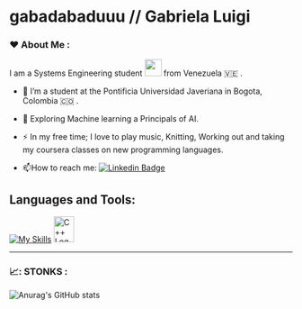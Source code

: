 # gabadabaduuu // Gabriela Luigi

### :heart: About Me :
I am a Systems Engineering student <img src="https://media.giphy.com/media/WUlplcMpOCEmTGBtBW/giphy.gif" width="30"> from Venezuela :venezuela: .

- :telescope: I’m a student at the Pontificia Universidad Javeriana in Bogota, Colombia :colombia: .

- :seedling: Exploring Machine learning a Principals of AI.

- :zap: In my free time; I love to play music, Knitting, Working out and taking my coursera classes on new programming languages.

- :mailbox:How to reach me: [![Linkedin Badge](https://img.shields.io/badge/-Gabriela-blue?style=flat&logo=Linkedin&logoColor=white)](https://www.linkedin.com/in/gabriela-luigi-b51897212)


## Languages and Tools:
<p align="center">

[![My Skills](https://skills.thijs.gg/icons?i=java,js,html,css,py,r,mongodb,mysql,c,linux,kotlin)](https://skills.thijs.gg)
<img src="https://raw.githubusercontent.com/isocpp/logos/master/cpp_logo.png" alt="C++ Logo" width="36" height="46" />
  
 ---

### 📈: STONKS :
![Anurag's GitHub stats](https://github-readme-stats.vercel.app/api?username=anuraghazra&show_icons=true&theme=transparent)

